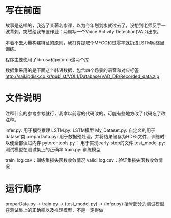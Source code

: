 # 写在前面

故事是这样的，我选了某著名水课，以为今年划划水就过去了，没想到老师反手一波背刺，突然给我布置作业：两周写一个Voice Activity Detection(VAD)出来。

本着不去大量构建特征的原则，我打算提取个MFCC和过零率就扔进LSTM网络里训练。

程序主要使用了librosa和pytorch这两个库

数据集采用的是下面这个韩语数据，包含四个场景的语音和对应标签
http://sail.ipdisk.co.kr/publist/VOL1/Database/VAD_DB/Recorded_data.zip

# 文件说明
注释什么的参考参考就行，我拿以前写的代码改的，可能有些地方改了代码忘了改注释。

infer.py: 用于模型推理
LSTM.py: LSTM模型
My_Dataset.py: 自定义的用于dataset类
preparData.py: 用于数据预处理，并将结果储存为HDF5文件，训练时以便全部读进内存
pytorchtools.py： 用于实现early-stop的文件
test_model.py: 测试模型在测试集上的正确率
train.py: 训练模型

train_log.csv：训练集损失函数收敛情况
valid_log.csv：验证集损失函数收敛情况

# 运行顺序
preparData.py -> train.py -> (test_model.py) -> (infer.py)
括号部分为测试模型在测试集上的正确率以及推理模型，不是一定得做
